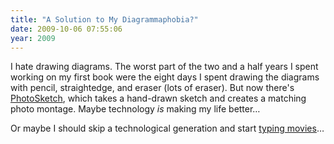 ```yaml
---
title: "A Solution to My Diagrammaphobia?"
date: 2009-10-06 07:55:06
year: 2009
---
```

I hate drawing diagrams.  The worst part of the two and a half years I spent working on my first book were the eight days I spent drawing the diagrams with pencil, straightedge, and eraser (lots of eraser).  But now there's <a href="http://gizmodo.com/5374890/this-is-a-photoshop-and-it-blew-my-mind">PhotoSketch</a>, which takes a hand-drawn sketch and creates a matching photo montage. Maybe technology <em>is</em> making my life better…

Or maybe I should skip a technological generation and start <a href="http://www.xtranormal.com">typing movies</a>…
